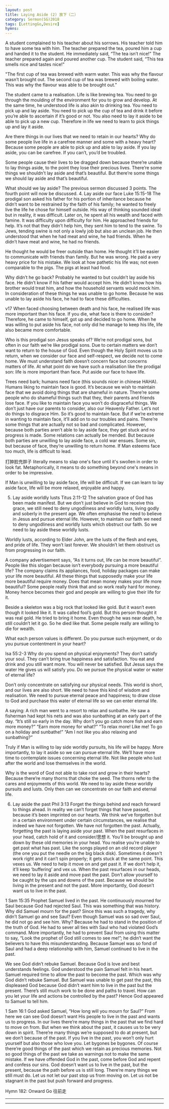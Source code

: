 ```yaml
---
layout: post
title: Laying Aside (2) 放下（二）
category: Sermon(SG)2018
tags: [LettingGo,Desire]
hymns:
---
```


A student complained to his teacher about his sorrows. His teacher told him to have some tea with him. The teacher prepared the tea, poured him a cup and handed it to the student. He immediately said, “The tea isn’t nice!” The teacher prepared again and poured another cup. The student said, “This tea smells nice and tastes nice!" 

"The first cup of tea was brewed with warm water. This was why the flavour wasn’t brought out. The second cup of tea was brewed with boiling water. This was why the flavour was able to be brought out.”

The student came to a realisation. Life is like brewing tea. You need to go through the moulding of the environment for you to grow and develop. At the same time, he understood life is also akin to drinking tea. You need to pick up and lay aside. You need to pick up the cup of tea and drink it before you’re able to ascertain if it’s good or not. You also need to lay it aside to be able to pick up a new cup. Therefore in life we need to learn to pick things up and lay it aside. 

Are there things in our lives that we need to retain in our hearts? Why do some people live life in a carefree manner and some with a heavy heart? Because some people are able to pick up and able to lay aside. If you lay aside, you can be carefree. If you can’t, you’d be troubled. 

Some people cause their lives to be dragged down because there’re unable to lay things aside, to the point they lose their precious lives. There’re some things we shouldn’t lay aside and that’s beautiful. But there’re some things we should lay aside and that’s beautiful. 

What should we lay aside? The previous sermon discussed 3 points. The fourth point will now be discussed.
4. Lay aside our face
Luke 15:15-18
The prodigal son asked his father for his portion of inheritance because he didn’t want to be restrained by the faith of his family; he wanted to freely live the life he chose for himself outside. His way of thinking sounded ideal but in reality, it was difficult. Later on, he spent all his wealth and faced with famine. It was difficulty upon difficulty for him. He approached friends for help. It’s not that they didn’t help him, they sent him to tend to the swine. To Jews, tending swine is not only a lowly job but also an unclean job. He then understood that when he had meat and wine, he had friends. When he didn’t have meat and wine, he had no friends. 

He thought he would be freer outside than home. He thought it’ll be easier to communicate with friends than family. But he was wrong. He paid a very heavy price for his mistake. We look at how pathetic his life was; not even comparable to the pigs. The pigs at least had food.

Why didn’t he go back? Probably he wanted to but couldn’t lay aside his face. He didn’t know if his father would accept him. He didn’t know how his brother would treat him, and how the household servants would mock him. In consideration of these things he was unable to go home. Because he was unable to lay aside his face, he had to face these difficulties. 

v17 When faced choosing between death and his face, he realised life was more important than his face. If you die, what face is there to consider? Therefore, he came to himself, got up and decided to go home. When he was willing to put aside his face, not only did he manage to keep his life, life also became more comfortable. 

Who is this prodigal son Jesus speaks of? We’re not prodigal sons, but often in our faith we’re like prodigal sons. Due to certain matters we don’t want to return to the house of God. Even though the Holy Spirit moves us to return, when we consider our face and self-respect, we decide not to come home. We must understand faith doesn’t concern face but concerns matters of life. At what point do we have such a realisation like the prodigal son: life is more important than face. Put aside our face to have life.

Trees need bark; humans need face (this sounds nicer in chinese HAHA). Humans liking to maintain face is good. It’s because we wish to maintain face that we avoid doing things that are shameful in nature. There’re some people who do shameful things such that they, their parents and friends lose face. If you like to maintain face you won’t do disgraceful things. We don’t just have our parents to consider, also our Heavenly Father. Let’s not do things to disgrace Him. So it’s good to maintain face. But if we’re extreme in wanting to maintain face, it’ll add on to our troubles and pains. There’re some things that are actually not so bad and complicated. However, because both parties aren’t able to lay aside face, they get stuck and no progress is made. Some relations can actually be mended. But because both parties are unwilling to lay aside face, a cold war ensues. Some sin, but because of face, they’re unwilling to return home. If Man esteems face too much, life is difficult to lead. 

打肿脸充胖子 literally means to slap one's face until it's swollen in order to look fat. Metaphorically, it means to do something beyond one's means in order to be impressive.

If Man is unwilling to lay aside face, life will be difficult. If we can learn to lay aside face, life will be more relaxed, enjoyable and happy. 

5. Lay aside worldly lusts
Titus 2:11-12
The salvation grace of God has been made manifest. But we don’t just believe in God to receive this grace, we still need to deny ungodliness and worldly lusts, living godly and soberly in the present age. We often emphasise the need to believe in Jesus and pursue eternal life. However, to maintain our faith we need to deny ungodliness and worldly lusts which obstruct our faith. So we need to lay aside these worldly lusts. 

Worldly lusts, according to Elder John, are the lusts of the flesh and eyes, and pride of life. They won’t last forever. We shouldn’t let them obstruct us from progressing in our faith. 

A company advertisement says, “As it turns out, life can be more beautiful”. People like this slogan because isn’t everybody pursuing a more beautiful life? The company claims its appliances, food, holiday packages can make your life more beautiful. All these things that supposedly make your life more beautiful require money. Does that mean money makes your life more beautiful? Some people really think that and so work really hard for money. Money hence becomes their god and people are willing to give their life for it. 

Beside a skeleton was a big rock that looked like gold. But it wasn’t even though it looked like it. It was called fool’s gold. But this person thought it was real gold. He tried to bring it home. Even though he was near death, he still couldn’t let it go. So he died like that. Some people really are willing to die for wealth.

What each person values is different. Do you pursue such enjoyment, or do you pursue contentment in your heart?

Isa 55:2-3
Why do you spend on physical enjoyments? They don’t satisfy your soul. They can’t bring true happiness and satisfaction. You eat and drink and you still want more. You will never be satisfied. But Jesus says the water He gives us will satisfy you. Do we pursue the physical water or water of eternal life?

Don’t only concentrate on satisfying our physical needs. This world is short, and our lives are also short. We need to have this kind of wisdom and realisation. We need to pursue eternal peace and happiness; to draw close to God and purchase this water of eternal life so we can enter eternal life. 

A saying:
A rich man went to a resort to relax and sunbathe. He saw a fisherman had kept his nets and was also sunbathing at an early part of the day. 
“It’s still so early in the day. Why don’t you go catch more fish and earn more money?”
“Earn more money for what?”
“To relax more! Like me! To go on a holiday and sunbathe!”
“Am I not like you also relaxing and sunbathing?”

Truly if Man is willing to lay side worldly pursuits, his life will be happy. More importantly, to lay it aside so we can pursue eternal life. We’ll have more time to contemplate issues concerning eternal life. Not like people who lust after the world and lose themselves in the world. 

Why is the word of God not able to take root and grow in their hearts? Because there’re many thorns that choke the seed. The thorns refer to the cares and enjoyments of this world. We need to lay aside these worldly pursuits and lusts. Only then can we concentrate on our faith and eternal life. 

6. Lay aside the past
Phil 3:13
Forget the things behind and reach forward to things ahead. In reality we can’t forget things that have passed, because it’s been imprinted on our hearts. We think we’ve forgotten but in a certain environment under certain circumstances, we realise that indeed we have not forgotten. We have not forgotten the past. Actually, forgetting the past is laying aside your past. When the past resurfaces in your head, catch hold of it and consider/思想 it. You’ll be brought up and down by these old memories in your head. You realise you’re unable to get past what has past. Like the songs played on an old record player (the one you put the needle on the big black disk). Sometimes it doesn't work right and it can’t spin properly; it gets stuck at the same point. This vexes us. We need to help it move on and get past it. If we don’t help it, it’ll keep ‘buffering’ and vex us. When the past resurfaces in our heads, we need to lay it aside and move past the past. Don’t allow yourself to be caught by the ups and downs of the past. Because we should be living in the present and not the past. More importantly, God doesn’t want us to live in the past. 

1 Sam 15:35
Prophet Samuel lived in the past. He continuously mourned for Saul because God had rejected Saul. This was something that was history. Why did Samuel mourn for the past? Since this was such a tragedy, why didn’t Samuel go and see Saul? Even though Samuel was so sad over Saul, he did not go and see him. Why? Because he had to stand in the position of the truth of God. He had to sever all ties with Saul who had violated God’s command. More importantly, he had to prevent Saul from using this matter to say, “Look the prophet of God still comes to see me!”; he didn’t want the believers to have this misunderstanding. Because Samuel was so fond of Saul and had a deep relationship with him, Samuel continued to live in the past. 

We see God didn’t rebuke Samuel. Because God is love and best understands feelings. God understood the pain Samuel felt in his heart. Samuel required time to allow the past to become the past. Which was why God didn’t rebuke Samuel. But Samuel was unable to get past the past, this displeased God because God didn’t want him to live in the past but the present. There’s still much work to be done and paths to travel. How can you let your life and actions be controlled by the past? Hence God appeared to Samuel to tell him. 

1 Sam 16:1
God asked Samuel, “How long will you mourn for Saul?” 
From here we can see God doesn’t want His people to live in the past and wants us to progress. In our lives there’re many things in the past that we find hard to move on from. But when we think about the past, it causes us to be very down in spirit. There’re many things we’re supposed to do at present, but we don’t because of the past. If you live in the past, you won’t only hurt yourself but also those who love you. Let bygones be bygones. Of course there’re good things of the past which we retain as precious memories. Not so good things of the past we take as warnings not to make the same mistake. If we have offended God in the past, come before God and repent and confess our sins. God doesn’t want us to live in the past, but the present, because the path before us is still long. There’re many things we still must do. Let us not let our past stop us from moving on. Let us not be stagnant in the past but push forward and progress.   

Hymn 182: Onward Go 往前走



----
****
